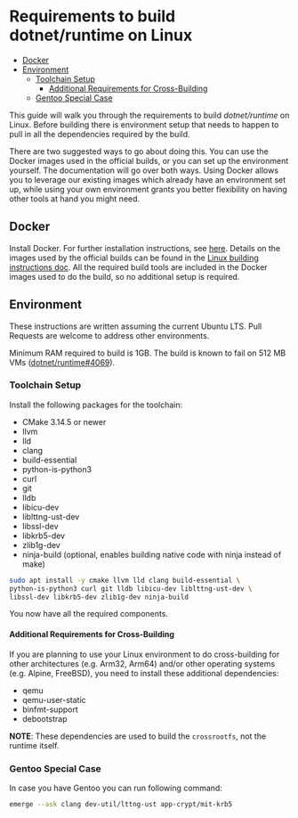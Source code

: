 # Requirements to build dotnet/runtime on Linux

* [Docker](#docker)
* [Environment](#environment)
  * [Toolchain Setup](#toolchain-setup)
    * [Additional Requirements for Cross-Building](#additional-requirements-for-cross-building)
  * [Gentoo Special Case](#gentoo-special-case)

This guide will walk you through the requirements to build _dotnet/runtime_ on Linux. Before building there is environment setup that needs to happen to pull in all the dependencies required by the build.

There are two suggested ways to go about doing this. You can use the Docker images used in the official builds, or you can set up the environment yourself. The documentation will go over both ways. Using Docker allows you to leverage our existing images which already have an environment set up, while using your own environment grants you better flexibility on having other tools at hand you might need.

## Docker

Install Docker. For further installation instructions, see [here](https://docs.docker.com/install/). Details on the images used by the official builds can be found in the [Linux building instructions doc](/docs/workflow/building/coreclr/linux-instructions.md#docker-images). All the required build tools are included in the Docker images used to do the build, so no additional setup is required.

## Environment

These instructions are written assuming the current Ubuntu LTS. Pull Requests are welcome to address other environments.

Minimum RAM required to build is 1GB. The build is known to fail on 512 MB VMs ([dotnet/runtime#4069](https://github.com/dotnet/runtime/issues/4069)).

### Toolchain Setup

Install the following packages for the toolchain:

* CMake 3.14.5 or newer
* llvm
* lld
* clang
* build-essential
* python-is-python3
* curl
* git
* lldb
* libicu-dev
* liblttng-ust-dev
* libssl-dev
* libkrb5-dev
* zlib1g-dev
* ninja-build (optional, enables building native code with ninja instead of make)

```bash
sudo apt install -y cmake llvm lld clang build-essential \
python-is-python3 curl git lldb libicu-dev liblttng-ust-dev \
libssl-dev libkrb5-dev zlib1g-dev ninja-build
```

You now have all the required components.

#### Additional Requirements for Cross-Building

If you are planning to use your Linux environment to do cross-building for other architectures (e.g. Arm32, Arm64) and/or other operating systems (e.g. Alpine, FreeBSD), you need to install these additional dependencies:

* qemu
* qemu-user-static
* binfmt-support
* debootstrap

**NOTE**: These dependencies are used to build the `crossrootfs`, not the runtime itself.

### Gentoo Special Case

In case you have Gentoo you can run following command:

```bash
emerge --ask clang dev-util/lttng-ust app-crypt/mit-krb5
```
